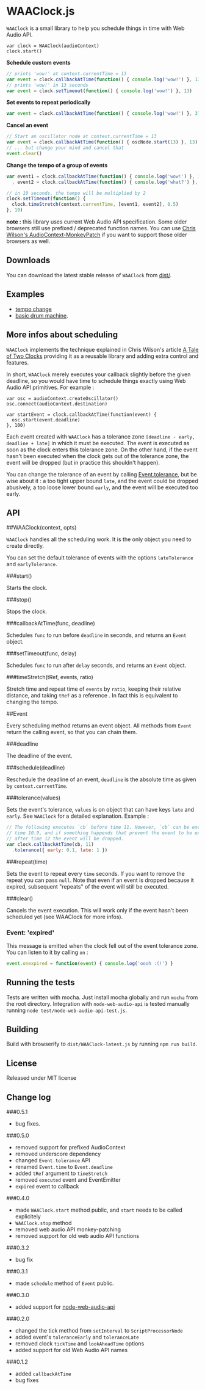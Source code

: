 WAAClock.js
=============

`WAAClock` is a small library to help you schedule things in time with Web Audio API.

```
var clock = WAAClock(audioContext)
clock.start()
```

**Schedule custom events**

```javascript
// prints 'wow!' at context.currentTime = 13
var event = clock.callbackAtTime(function() { console.log('wow!') }, 13)
// prints 'wow!' in 13 seconds
var event = clock.setTimeout(function() { console.log('wow!') }, 13)
```

**Set events to repeat periodically**

```javascript
var event = clock.callbackAtTime(function() { console.log('wow!') }, 3).repeat(2)
```

**Cancel an event**

```javascript
// Start an oscillator node at context.currentTime = 13
var event = clock.callbackAtTime(function() { oscNode.start(13) }, 13)
// ... but change your mind and cancel that
event.clear()
```

**Change the tempo of a group of events**

```javascript
var event1 = clock.callbackAtTime(function() { console.log('wow!') }, 1).repeat(2)
  , event2 = clock.callbackAtTime(function() { console.log('what?') }, 2).repeat(2)

// in 10 seconds, the tempo will be multiplied by 2
clock.setTimeout(function() {
  clock.timeStretch(context.currentTime, [event1, event2], 0.5)
}, 10)
```

**note :** this library uses current Web Audio API specification. Some older browsers still use prefixed / deprecated function names. You can use [Chris Wilson's AudioContext-MonkeyPatch](https://github.com/cwilso/AudioContext-MonkeyPatch) if you want to support those older browsers as well.


Downloads
------------

You can download the latest stable release of `WAAClock` from [dist/](https://github.com/sebpiq/WAAClock/tree/master/dist).

Examples
----------

- [tempo change](http://sebpiq.github.io/WAAClock/demos/tempoChange.html)
- [basic drum machine](http://sebpiq.github.io/WAAClock/demos/beatSequence.html).


More infos about scheduling
----------------------------

`WAAClock` implements the technique explained in Chris Wilson's article [A Tale of Two Clocks](http://www.html5rocks.com/en/tutorials/audio/scheduling/) providing it as a reusable library and adding extra control and features.

In short, `WAAClock` merely executes your callback slightly before the given deadline, so you would have time to schedule things exactly using Web Audio API primitives. For example :

```
var osc = audioContext.createOscillator()
osc.connect(audioContext.destination)

var startEvent = clock.callbackAtTime(function(event) {
  osc.start(event.deadline)
}, 100)
```

Each event created with `WAAClock` has a tolerance zone `[deadline - early, deadline + late]` in which it must be executed. The event is executed as soon as the clock enters this tolerance zone.
On the other hand, if the event hasn't been executed when the clock gets out of the tolerance zone, the event will be dropped (but in practice this shouldn't happen).

You can change the tolerance of an event by calling [Event.tolerance](#tolerancelate-early), but be wise about it : a too tight upper bound `late`, and the event could be dropped abusively, 
a too loose lower bound `early`, and the event will be executed too early.


API
----

##WAAClock(context, opts)

`WAAClock` handles all the scheduling work. It is the only object you need to create directly.

You can set the default tolerance of events with the options `lateTolerance` and `earlyTolerance`.


###start()

Starts the clock.


###stop()

Stops the clock.


###callbackAtTime(func, deadline)

Schedules `func` to run before `deadline` in seconds, and returns an `Event` object.


###setTimeout(func, delay)

Schedules `func` to run after `delay` seconds, and returns an `Event` object.


###timeStretch(tRef, events, ratio)

Stretch time and repeat time of `events` by `ratio`, keeping their relative distance, and taking `tRef` as a reference .
In fact this is equivalent to changing the tempo.


##Event

Every scheduling method returns an event object. All methods from `Event` return the calling event, so that you can chain them.


###deadline

The deadline of the event.


###schedule(deadline)

Reschedule the deadline of an event, `deadline` is the absolute time as given by `context.currentTime`.


###tolerance(values)

Sets the event's tolerance, `values` is on object that can have keys `late` and `early`. See `WAAClock` for a detailed explanation. Example :

```javascript
// The following executes `cb` before time 11. However, `cb` can be executed as early as
// time 10.9, and if something happends that prevent the event to be executed early enough,
// after time 12 the event will be dropped.
var clock.callbackAtTime(cb, 11)
  .tolerance({ early: 0.1, late: 1 })
```

###repeat(time)

Sets the event to repeat every `time` seconds.  If you want to remove the repeat you can pass `null`. Note that even if an event is dropped because it expired, subsequent "repeats" of the event will still be executed.


###clear()

Cancels the event execution. This will work only if the event hasn't been scheduled yet (see WAAClock for more infos).


### Event: 'expired'

This message is emitted when the clock fell out of the event tolerance zone.
You can listen to it by calling `on` :

```javascript
event.onexpired = function(event) { console.log('oooh :(!') }
```


Running the tests
------------------

Tests are written with mocha. Just install mocha globally and run `mocha` from the root directory.
Integration with `node-web-audio-api` is tested manually running `node test/node-web-audio-api-test.js`.


Building
----------

Build with browserify to `dist/WAAClock-latest.js` by running `npm run build`.


License
--------

Released under MIT license

Change log
-----------

###0.5.1

- bug fixes.

###0.5.0

- removed support for prefixed AudioContext
- removed underscore dependency
- changed `Event.tolerance` API
- renamed `Event.time` to `Event.deadline`
- added `tRef` argument to `timeStretch`
- removed `executed` event and EventEmitter
- `expired` event to callback

###0.4.0

- made `WAAClock.start` method public, and `start` needs to be called explicitely
- `WAAClock.stop` method
- removed web audio API monkey-patching
- removed support for old web audio API functions

###0.3.2

- bug fix

###0.3.1

- made `schedule` method of `Event` public.

###0.3.0

- added support for [node-web-audio-api](https://github.com/sebpiq/node-web-audio-api)

###0.2.0

- changed the tick method from `setInterval` to `ScriptProcessorNode`
- added event's `toleranceEarly` and `toleranceLate`
- removed clock `tickTime` and `lookAheadTime` options
- added support for old Web Audio API names

###0.1.2

- added `callbackAtTime`
- bug fixes

